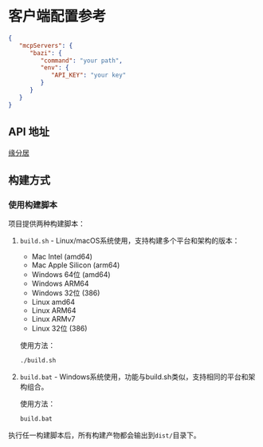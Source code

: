 # 客户端配置参考

```json
{
   "mcpServers": {
      "bazi": {
         "command": "your path",
         "env": {
            "API_KEY": "your key"
         }
      }
   }
}
```

## API 地址

[缘分居](https://doc.yuanfenju.com)

## 构建方式

### 使用构建脚本

项目提供两种构建脚本：

1. `build.sh` - Linux/macOS系统使用，支持构建多个平台和架构的版本：
   - Mac Intel (amd64)
   - Mac Apple Silicon (arm64)
   - Windows 64位 (amd64)
   - Windows ARM64
   - Windows 32位 (386)
   - Linux amd64
   - Linux ARM64
   - Linux ARMv7
   - Linux 32位 (386)

   使用方法：
   ```bash
   ./build.sh
   ```

2. `build.bat` - Windows系统使用，功能与build.sh类似，支持相同的平台和架构组合。

   使用方法：
   ```bat
   build.bat
   ```

执行任一构建脚本后，所有构建产物都会输出到`dist/`目录下。
